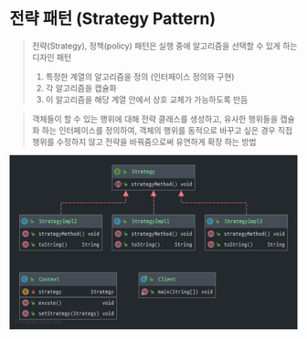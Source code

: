 # 전략 패턴 (Strategy Pattern)

> 전략(Strategy), 정책(policy) 패턴은 실행 중에 알고리즘을 선택할 수 있게 하는 디자인 패턴
> 1. 특정한 계열의 알고리즘을 정의 (인터페이스 정의와 구현)
> 2. 각 알고리즘을 캡슐화 
> 3. 이 알고리즘을 해당 계열 안에서 상호 교체가 가능하도록 만듬 

> 객체들이 할 수 있는 행위에 대해 전략 클래스를 생성하고, 유사한 행위들을 캡슐화 하는 인터페이스를 정의하여,
> 객체의 행위를 동적으로 바꾸고 싶은 경우 직접 행위를 수정하지 않고 전략을 바꿔줌으로써 유연하게 확장 하는 방법

![ClassDiagram](../img/classDiagram/starategyPatttern.png)